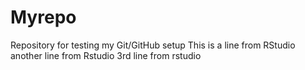 # Myrepo
Repository for testing my Git/GitHub setup
This is a line from RStudio
another line from Rstudio
3rd line from rstudio